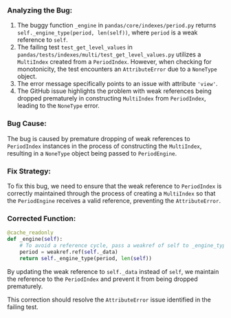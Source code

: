 ### Analyzing the Bug:

1. The buggy function `_engine` in `pandas/core/indexes/period.py` returns `self._engine_type(period, len(self))`, where `period` is a weak reference to `self`.
2. The failing test `test_get_level_values` in `pandas/tests/indexes/multi/test_get_level_values.py` utilizes a `MultiIndex` created from a `PeriodIndex`. However, when checking for monotonicity, the test encounters an `AttributeError` due to a `NoneType` object.
3. The error message specifically points to an issue with attribute `'view'`.
4. The GitHub issue highlights the problem with weak references being dropped prematurely in constructing `MultiIndex` from `PeriodIndex`, leading to the `NoneType` error.

### Bug Cause:

The bug is caused by premature dropping of weak references to `PeriodIndex` instances in the process of constructing the `MultiIndex`, resulting in a `NoneType` object being passed to `PeriodEngine`.

### Fix Strategy:

To fix this bug, we need to ensure that the weak reference to `PeriodIndex` is correctly maintained through the process of creating a `MultiIndex` so that the `PeriodEngine` receives a valid reference, preventing the `AttributeError`.

### Corrected Function:

```python
@cache_readonly
def _engine(self):
    # To avoid a reference cycle, pass a weakref of self to _engine_type.
    period = weakref.ref(self._data)
    return self._engine_type(period, len(self))
```

By updating the weak reference to `self._data` instead of `self`, we maintain the reference to the `PeriodIndex` and prevent it from being dropped prematurely.

This correction should resolve the `AttributeError` issue identified in the failing test.
